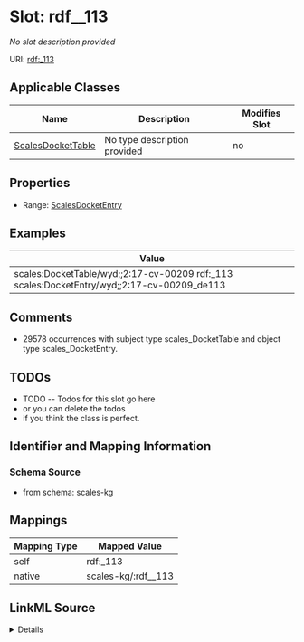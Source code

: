 

# Slot: rdf__113


_No slot description provided_





URI: [rdf:_113](http://www.w3.org/1999/02/22-rdf-syntax-ns#_113)



<!-- no inheritance hierarchy -->





## Applicable Classes

| Name | Description | Modifies Slot |
| --- | --- | --- |
| [ScalesDocketTable](../classes/ScalesDocketTable.md) | No type description provided |  no  |







## Properties

* Range: [ScalesDocketEntry](../classes/ScalesDocketEntry.md)






## Examples

| Value |
| --- |
| scales:DocketTable/wyd;;2:17-cv-00209 rdf:_113 scales:DocketEntry/wyd;;2:17-cv-00209_de113 |

## Comments

* 29578 occurrences with subject type scales_DocketTable and object type scales_DocketEntry.

## TODOs

* TODO -- Todos for this slot go here
* or you can delete the todos
* if you think the class is perfect.

## Identifier and Mapping Information







### Schema Source


* from schema: scales-kg




## Mappings

| Mapping Type | Mapped Value |
| ---  | ---  |
| self | rdf:_113 |
| native | scales-kg/:rdf__113 |




## LinkML Source

<details>
```yaml
name: rdf__113
description: No slot description provided
todos:
- TODO -- Todos for this slot go here
- or you can delete the todos
- if you think the class is perfect.
comments:
- 29578 occurrences with subject type scales_DocketTable and object type scales_DocketEntry.
examples:
- value: scales:DocketTable/wyd;;2:17-cv-00209 rdf:_113 scales:DocketEntry/wyd;;2:17-cv-00209_de113
from_schema: scales-kg
rank: 1000
slot_uri: rdf:_113
alias: rdf__113
domain_of:
- scales_DocketTable
range: scales_DocketEntry

```
</details>